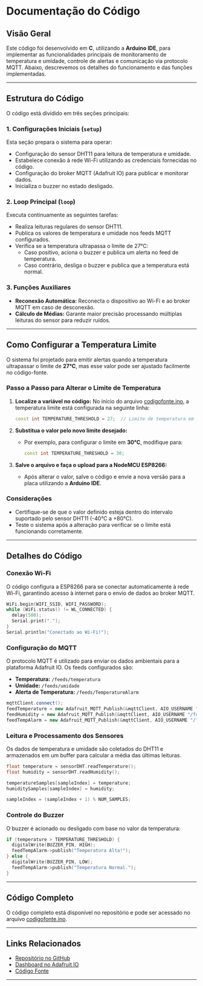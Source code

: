 # Documentação do Código

## **Visão Geral**
Este código foi desenvolvido em **C**, utilizando a **Arduino IDE**, para implementar as funcionalidades principais de monitoramento de temperatura e umidade, controle de alertas e comunicação via protocolo MQTT. Abaixo, descrevemos os detalhes do funcionamento e das funções implementadas.

---

## **Estrutura do Código**
O código está dividido em três seções principais:

### **1. Configurações Iniciais (`setup`)**
Esta seção prepara o sistema para operar:
- Configuração do sensor DHT11 para leitura de temperatura e umidade.
- Estabelece conexão à rede Wi-Fi utilizando as credenciais fornecidas no código.
- Configuração do broker MQTT (Adafruit IO) para publicar e monitorar dados.
- Inicializa o buzzer no estado desligado.

### **2. Loop Principal (`loop`)**
Executa continuamente as seguintes tarefas:
- Realiza leituras regulares do sensor DHT11.
- Publica os valores de temperatura e umidade nos feeds MQTT configurados.
- Verifica se a temperatura ultrapassa o limite de 27°C:
  - Caso positivo, aciona o buzzer e publica um alerta no feed de temperatura.
  - Caso contrário, desliga o buzzer e publica que a temperatura está normal.

### **3. Funções Auxiliares**
- **Reconexão Automática:** Reconecta o dispositivo ao Wi-Fi e ao broker MQTT em caso de desconexão.
- **Cálculo de Médias:** Garante maior precisão processando múltiplas leituras do sensor para reduzir ruídos.

---

## **Como Configurar a Temperatura Limite**
O sistema foi projetado para emitir alertas quando a temperatura ultrapassar o limite de **27°C**, mas esse valor pode ser ajustado facilmente no código-fonte. 

### **Passo a Passo para Alterar o Limite de Temperatura**
1. **Localize a variável no código:**
   No início do arquivo [codigofonte.ino](https://github.com/KarinaInsights/Projeto_Mack/blob/main/codigofonte.ino), a temperatura limite está configurada na seguinte linha:

   ```cpp
   const int TEMPERATURE_THRESHOLD = 27;  // Limite de temperatura em graus Celsius
   ```

2. **Substitua o valor pelo novo limite desejado:**
   - Por exemplo, para configurar o limite em **30°C**, modifique para:
     ```cpp
     const int TEMPERATURE_THRESHOLD = 30;
     ```

3. **Salve o arquivo e faça o upload para a NodeMCU ESP8266:**
   - Após alterar o valor, salve o código e envie a nova versão para a placa utilizando a **Arduino IDE**.

### **Considerações**
- Certifique-se de que o valor definido esteja dentro do intervalo suportado pelo sensor DHT11 (-40°C a +80°C).
- Teste o sistema após a alteração para verificar se o limite está funcionando corretamente.

---

## **Detalhes do Código**

### **Conexão Wi-Fi**
O código configura a ESP8266 para se conectar automaticamente à rede Wi-Fi, garantindo acesso à internet para o envio de dados ao broker MQTT.

```cpp
WiFi.begin(WIFI_SSID, WIFI_PASSWORD);
while (WiFi.status() != WL_CONNECTED) {
  delay(500);
  Serial.print(".");
}
Serial.println("Conectado ao Wi-Fi!");
```

### **Configuração do MQTT**
O protocolo MQTT é utilizado para enviar os dados ambientais para a plataforma Adafruit IO. Os feeds configurados são:
- **Temperatura:** `/feeds/temperatura`
- **Umidade:** `/feeds/umidade`
- **Alerta de Temperatura:** `/feeds/TemperatureAlarm`

```cpp
mqttClient.connect();
feedTemperature = new Adafruit_MQTT_Publish(&mqttClient, AIO_USERNAME "/feeds/temperatura");
feedHumidity = new Adafruit_MQTT_Publish(&mqttClient, AIO_USERNAME "/feeds/umidade");
feedTempAlarm = new Adafruit_MQTT_Publish(&mqttClient, AIO_USERNAME "/feeds/TemperatureAlarm");
```

### **Leitura e Processamento dos Sensores**
Os dados de temperatura e umidade são coletados do DHT11 e armazenados em um buffer para calcular a média das últimas leituras.

```cpp
float temperature = sensorDHT.readTemperature();
float humidity = sensorDHT.readHumidity();

temperatureSamples[sampleIndex] = temperature;
humiditySamples[sampleIndex] = humidity;

sampleIndex = (sampleIndex + 1) % NUM_SAMPLES;
```

### **Controle do Buzzer**
O buzzer é acionado ou desligado com base no valor da temperatura:

```cpp
if (temperature > TEMPERATURE_THRESHOLD) {
  digitalWrite(BUZZER_PIN, HIGH);
  feedTempAlarm->publish("Temperatura Alta!");
} else {
  digitalWrite(BUZZER_PIN, LOW);
  feedTempAlarm->publish("Temperatura Normal.");
}
```

---

## **Código Completo**
O código completo está disponível no repositório e pode ser acessado no arquivo [codigofonte.ino](https://github.com/KarinaInsights/Projeto_Mack/blob/main/codigofonte.ino).

---

## **Links Relacionados**
- [Repositório no GitHub](https://github.com/KarinaInsights/Projeto_Mack/tree/main)
- [Dashboard no Adafruit IO](https://io.adafruit.com/)
- [Código Fonte](https://github.com/KarinaInsights/Projeto_Mack/blob/main/codigofonte.ino)

---
